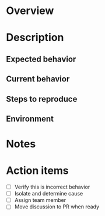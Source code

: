 <!-- Base issue template for Kosu projects. Modify as needed. -->
<!-- Favor deleting a un-necessary boilerplate section over leaving it empty. -->

# Overview

<!-- Summarize the issue or task in a few sentences. -->

# Description

<!-- Provide additional details about the bug/issue. Include the four sections below for bugs. -->
<!-- Add additional sub-sections if the issue/task warrant it. -->

## Expected behavior <!-- Omit for non-bugs. -->

<!-- What should happen? -->

## Current behavior <!-- Omit for non-bugs. -->

<!-- What is happening? Omit for non-bugs. -->

## Steps to reproduce <!-- Omit for non-bugs. -->

<!-- In as much detail as possible, describe how to re-create the bug. Omit if not bug. -->

## Environment <!-- Omit for non-bugs. -->

<!-- Describe environment, incl. package name/version, OS version, runtime, etc. -->

# Notes

<!-- Space for additional comments, ideas about how to fix, what the cause is, etc. -->

# Action items

<!-- If there are any, include action items here in check boxes. Example shown below. -->
<!-- Modify as needed. -->

- [ ] Verify this is incorrect behavior
- [ ] Isolate and determine cause
- [ ] Assign team member <!-- receive input from whoever necessary, etc. -->
- [ ] Move discussion to PR when ready
